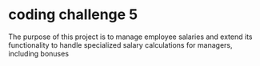 # coding challenge 5
 
 The purpose of this project is to manage employee salaries and extend its functionality to handle specialized salary calculations for managers, including bonuses